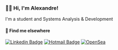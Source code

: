 ### 👨‍💻  Hi, I'm Alexandre!
<!-- <img src="https://media.giphy.com/media/hvRJCLFzcasrR4ia7z/giphy.gif" width="30" > -->


I'm a student and Systems Analysis & Development

#### 💬 Find me elsewhere
[![Linkedin Badge](https://img.shields.io/badge/LinkedIn-0f6079?style=for-the-badge&logo=linkedin&logoColor=white&link=https://www.linkedin.com/in/alexandrerodriguesd/)](https://www.linkedin.com/in/alexandrerodriguesd/) 
[![Hotmail Badge](https://img.shields.io/badge/Outlook-73c0d7?style=for-the-badge&logo=microsoft-outlook&logoColor=white&link=//=mailto:alexandreix@hotmail.com)](mailto:alexandreix@hotmail.com)
[![OpenSea](https://img.shields.io/badge/OpenSea-00aedc.svg?style=for-the-badge&logo=opensea&logoColor=white&link=https://opensea.io/alexandrearts)](https://opensea.io/alexandrearts)

<!--
**alexandreix/alexandreix** is a ✨ _special_ ✨ repository because its `README.md` (this file) appears on your GitHub profile.

Here are some ideas to get you started:

- 🔭 I’m currently working on ...
- 🌱 I’m currently learning ...
- 👯 I’m looking to collaborate on ...
- 🤔 I’m looking for help with ...
- 💬 Ask me about ...
- 📫 How to reach me: ...
- 😄 Pronouns: ...
- ⚡ Fun fact: ...
-->
